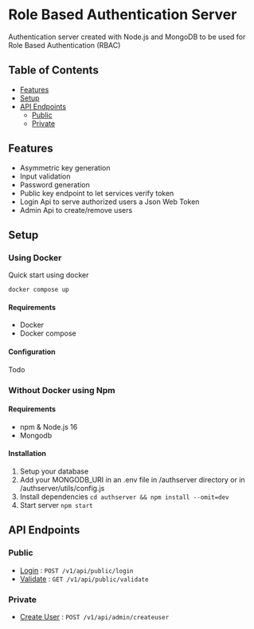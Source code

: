 # Role Based Authentication Server

Authentication server created with Node.js and MongoDB to be used for Role Based Authentication (RBAC)

## Table of Contents

- [Features](#features)
- [Setup](#setup)
- [API Endpoints](#API-Endpoints)
  - [Public](#Public)
  - [Private](#Private)

## Features

- Asymmetric key generation
- Input validation
- Password generation
- Public key endpoint to let services verify token
- Login Api to serve authorized users a Json Web Token
- Admin Api to create/remove users

## Setup

### Using Docker

Quick start using docker

```
docker compose up
```

#### Requirements

- Docker
- Docker compose

#### Configuration

Todo

### Without Docker using Npm

#### Requirements

- npm & Node.js 16
- Mongodb

#### Installation

1. Setup your database
2. Add your MONGODB_URI in an .env file in /authserver directory or in /authserver/utils/config.js
3. Install dependencies `cd authserver && npm install --omit=dev`
4. Start server `npm start`

## API Endpoints

### Public

- [Login](/docs/authserver/endpoints/login.md) : `POST /v1/api/public/login`
- [Validate](/docs/authserver/endpoints/validate.md) : `GET /v1/api/public/validate`

### Private

- [Create User](/docs/authserver/endpoints/createuser.md) : `POST /v1/api/admin/createuser`
